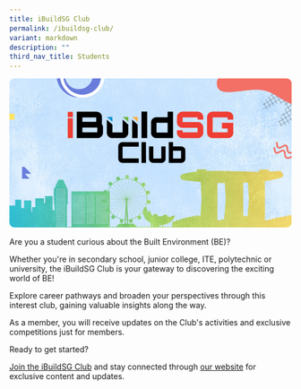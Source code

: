 ```yaml
---
title: iBuildSG Club
permalink: /ibuildsg-club/
variant: markdown
description: ""
third_nav_title: Students
---
```

![](/images/masthead_ibuildsg.png)

<p>Are you a student curious about the Built Environment (BE)?</p>

<p>Whether you're in secondary school, junior college, ITE, polytechnic or
university, the iBuildSG Club is your gateway to discovering the exciting
world of BE!</p>

<p>Explore career pathways and broaden your perspectives through this interest club, gaining valuable insights along the way.</p>

<p>As a member, you will receive updates on the Club's activities and exclusive competitions just for members.</p>

<p>Ready to get started?</p>

<p><a href="https://form.gov.sg/5f113808dba1d90011ca8ff3" rel="noopener noreferrer nofollow" target="_blank">Join the iBuildSG Club</a> and stay connected through <a href="/ibuildsg-club/home/" rel="noopener noreferrer nofollow" target="_blank">our website</a> for exclusive content and updates.</p>

